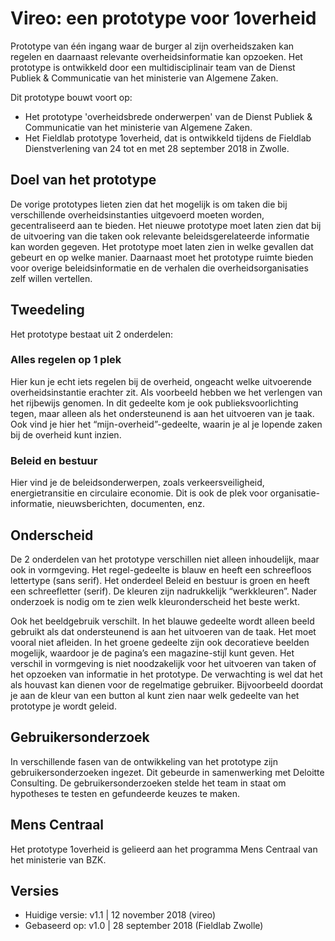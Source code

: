# Vireo: een prototype voor 1overheid
Prototype van één ingang waar de burger al zijn overheidszaken kan regelen en daarnaast relevante overheidsinformatie kan opzoeken. Het prototype is ontwikkeld door een multidisciplinair team van de Dienst Publiek & Communicatie van het ministerie van Algemene Zaken.  

Dit prototype bouwt voort op:

- Het prototype 'overheidsbrede onderwerpen' van de Dienst Publiek & Communicatie van het ministerie van Algemene Zaken.
- Het Fieldlab prototype 1overheid, dat is ontwikkeld tijdens de Fieldlab Dienstverlening van 24 tot en met 28 september 2018 in Zwolle.

## Doel van het prototype

De vorige prototypes lieten zien dat het mogelijk is om taken die bij verschillende overheidsinstanties uitgevoerd moeten worden, gecentraliseerd aan te bieden. Het nieuwe prototype moet laten zien dat bij de uitvoering van die taken ook relevante beleidsgerelateerde informatie kan worden gegeven. Het prototype moet laten zien in welke gevallen dat gebeurt en op welke manier. Daarnaast moet het prototype ruimte bieden voor overige beleidsinformatie en de verhalen die overheidsorganisaties zelf willen vertellen. 

## Tweedeling 

Het prototype bestaat uit 2 onderdelen:

### Alles regelen op 1 plek

Hier kun je echt iets regelen bij de overheid, ongeacht welke uitvoerende overheidsinstantie erachter zit. Als voorbeeld hebben we het verlengen van het rijbewijs genomen. In dit gedeelte kom je ook publieksvoorlichting tegen, maar alleen als het ondersteunend is aan het uitvoeren van je taak. Ook vind je hier het “mijn-overheid”-gedeelte, waarin je al je lopende zaken bij de overheid kunt inzien.

### Beleid en bestuur

Hier vind je de beleidsonderwerpen, zoals verkeersveiligheid, energietransitie en circulaire economie. Dit is ook de plek voor organisatie-informatie, nieuwsberichten, documenten, enz.

## Onderscheid

De 2 onderdelen van het prototype verschillen niet alleen inhoudelijk, maar ook in vormgeving. Het regel-gedeelte is blauw en heeft een schreefloos lettertype (sans serif). Het onderdeel Beleid en bestuur is groen en heeft een schreefletter (serif). De kleuren zijn nadrukkelijk “werkkleuren”. Nader onderzoek is nodig om te zien welk kleuronderscheid het beste werkt. 

Ook het beeldgebruik verschilt. In het blauwe gedeelte wordt alleen beeld gebruikt als dat ondersteunend is aan het uitvoeren van de taak. Het moet vooral niet afleiden. In het groene gedeelte zijn ook decoratieve beelden mogelijk, waardoor je de pagina’s een magazine-stijl kunt geven. 
Het verschil in vormgeving is niet noodzakelijk voor het uitvoeren van taken of het opzoeken van informatie in het prototype. De verwachting is wel dat het als houvast kan dienen voor de regelmatige gebruiker. Bijvoorbeeld doordat je aan de kleur van een button al kunt zien naar welk gedeelte van het prototype je wordt geleid.

## Gebruikersonderzoek

In verschillende fasen van de ontwikkeling van het prototype zijn gebruikersonderzoeken ingezet. Dit gebeurde in samenwerking met Deloitte Consulting. De gebruikersonderzoeken stelde het team in staat om hypotheses te testen en gefundeerde keuzes te maken.


## Mens Centraal
Het prototype 1overheid is gelieerd aan het programma Mens Centraal van het ministerie van BZK.


## Versies
- Huidige versie: v1.1 | 12 november 2018 (vireo)
- Gebaseerd op: v1.0 | 28 september 2018 (Fieldlab Zwolle)
